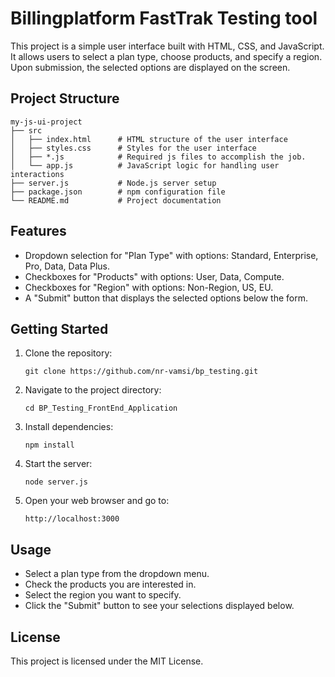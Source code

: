 # Billingplatform FastTrak Testing tool

This project is a simple user interface built with HTML, CSS, and JavaScript. It allows users to select a plan type, choose products, and specify a region. Upon submission, the selected options are displayed on the screen.

## Project Structure

```
my-js-ui-project
├── src
│   ├── index.html      # HTML structure of the user interface
│   ├── styles.css      # Styles for the user interface
│   ├── *.js            # Required js files to accomplish the job.
│   └── app.js          # JavaScript logic for handling user interactions
├── server.js           # Node.js server setup
├── package.json        # npm configuration file
└── README.md           # Project documentation
```

## Features

- Dropdown selection for "Plan Type" with options: Standard, Enterprise, Pro, Data, Data Plus.
- Checkboxes for "Products" with options: User, Data, Compute.
- Checkboxes for "Region" with options: Non-Region, US, EU.
- A "Submit" button that displays the selected options below the form.

## Getting Started

1. Clone the repository:
   ```
   git clone https://github.com/nr-vamsi/bp_testing.git
   ```

2. Navigate to the project directory:
   ```
   cd BP_Testing_FrontEnd_Application
   ```

3. Install dependencies:
   ```
   npm install
   ```

4. Start the server:
   ```
   node server.js
   ```

5. Open your web browser and go to:
   ```
   http://localhost:3000
   ```

## Usage

- Select a plan type from the dropdown menu.
- Check the products you are interested in.
- Select the region you want to specify.
- Click the "Submit" button to see your selections displayed below.

## License

This project is licensed under the MIT License.
